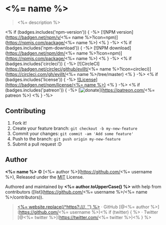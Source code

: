 # <%= name %>

> <%= description %>

<% if (badges.includes('npm-version')) { -%>
[![NPM version](https://badgen.net/npm/v/<%= name %>?icon=npm)](https://npmjs.com/package/<%= name %>)
<% } -%>
<% if (badges.includes('npm-download')) { -%>
[![NPM download](https://badgen.net/npm/dm/<%= name %>?icon=npm)](https://npmjs.com/package/<%= name %>)
<% } -%>
<% if (badges.includes('circleci')) { -%>
[![CircleCI](https://badgen.net/circleci/github/evillt/<%= name %>?icon=circleci)](https://circleci.com/gh/evillt/<%= name %>/tree/master)
<% } -%>
<% if (badges.includes('license')) { -%>
[![License](https://badgen.net/npm/license/<%= name %>)](./LICENSE)
<% } -%>
<% if (badges.includes('patreon')) { -%>
[![donate](https://badgen.net/badge/support%20me/donate/f2a)](https://patreon.com/<%= patreon %>)
<% } -%>

## Contributing

1. Fork it!
2. Create your feature branch: `git checkout -b my-new-feature`
3. Commit your changes: `git commit -am 'Add some feature'`
4. Push to the branch: `git push origin my-new-feature`
5. Submit a pull request :D

## Author

**<%= name %>** © [<%= author %>](https://github.com/<%= username %>), Released under the [MIT](./LICENSE) License.

Authored and maintained by **<%= author.toUpperCase() %>** with help from contributors ([list](https://github.com/<%= username %>/<%= name %>/contributors)).

> [<%= website.replace(/^https?:\/\//, '') %>](<%= website %>) · GitHub [@<%= author %>](https://github.com/<%= username %>)<% if (twitter) { %> · Twitter [@<%= twitter %>](https://twitter.com/<%= twitter %>)<% } %>
